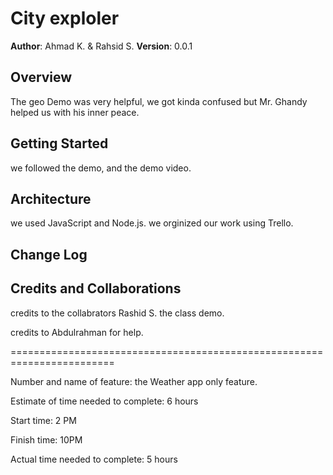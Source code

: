 # City exploler

**Author**: Ahmad K. & Rahsid S.
**Version**: 0.0.1

## Overview
The geo Demo was very helpful, we got kinda confused but Mr. Ghandy helped us with his inner peace.

## Getting Started
we followed the demo, and the demo video.

## Architecture
we used JavaScript and Node.js. we orginized our work using Trello. 

## Change Log
<!-- Use this area to document the iterative changes made to your application as each feature is successfully implemented. Use time stamps. Here's an examples:

01-01-2001 4:59pm - Application now has a fully-functional express server, with a GET route for the location resource.

-->
## Credits and Collaborations
credits to the collabrators Rashid S. 
the class demo.
 
 credits to Abdulrahman for help. 

 ========================================================================

 Number and name of feature: the Weather app only feature.

Estimate of time needed to complete: 6 hours

Start time: 2 PM

Finish time: 10PM

Actual time needed to complete: 5 hours

